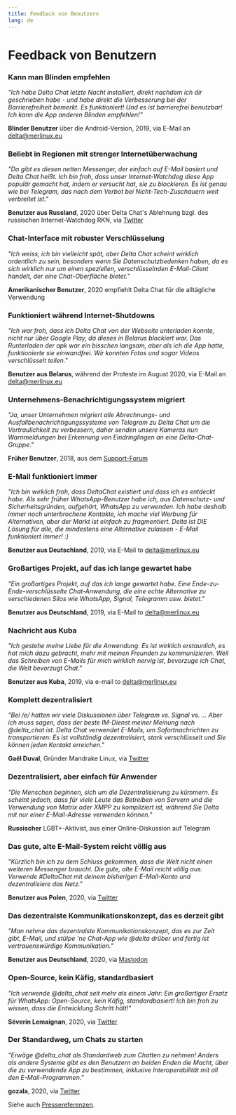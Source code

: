 ```yaml
---
title: Feedback von Benutzern
lang: de
---
```


# Feedback von Benutzern


### Kann man Blinden empfehlen

_"Ich habe Delta Chat letzte Nacht installiert, direkt nachdem ich dir geschrieben habe - und habe direkt die Verbesserung bei der Barrierefreiheit bemerkt.
Es funktioniert! Und es ist barrierefrei benutzbar! Ich kann die App anderen Blinden empfehlen!"_

**Blinder Benutzer** über die Android-Version, 2019, via E-Mail an delta@merlinux.eu

### Beliebt in Regionen mit strenger Internetüberwachung

_"Da gibt es diesen netten Messenger, der einfach auf E-Mail basiert und Delta Chat heißt. Ich bin froh, dass unser Internet-Watchdog diese App populär gemacht hat, indem er versucht hat, sie zu blockieren. Es ist genau wie bei Telegram, das nach dem Verbot bei Nicht-Tech-Zuschauern weit verbreitet ist."_

**Benutzer aus Russland**, 2020 über Delta Chat's Ablehnung bzgl. des russischen Internet-Watchdog RKN, via [Twitter](https://twitter.com/Alex0s/status/1256841124427313153)

### Chat-Interface mit robuster Verschlüsselung

_"Ich weiss, ich bin vielleicht spät, aber Delta Chat scheint wirklich ordentlich zu sein, besonders wenn Sie Datenschutzbedenken haben, da es sich wirklich nur um einen speziellen, verschlüsselnden E-Mail-Client handelt, der eine Chat-Oberfläche bietet."_

**Amerikanischer Benutzer**, 2020 empfiehlt Delta Chat für die alltägliche Verwendung

### Funktioniert während Internet-Shutdowns

_"Ich war froh, dass ich Delta Chat von der Webseite unterladen konnte, nicht nur über Google Play, da dieses in Belarus blockiert war. Das Runterladen der apk war ein bisschen langsam, aber als ich die App hatte, funktionierte sie einwandfrei. Wir konnten Fotos und sogar Videos verschlüsselt teilen."_

**Benutzer aus Belarus**, während der Proteste im August 2020, via E-Mail an delta@merlinux.eu

### Unternehmens-Benachrichtigungssystem migriert

_"Ja, unser Unternehmen migriert
alle Abrechnungs- und Ausfallbenachrichtigungssysteme
von Telegram zu Delta Chat
um die Vertraulichkeit zu verbessern,
daher senden unsere Kameras nun Warnmeldungen bei Erkennung von Eindringlingen
an eine Delta-Chat-Gruppe."_

**Früher Benutzer**, 2018, aus dem [Support-Forum](https://support.delta.chat/t/clear-chat-function/163/6)


### E-Mail funktioniert immer

_"Ich bin wirklich froh, dass DeltaChat existiert und dass ich es entdeckt habe.
Als sehr früher WhatsApp-Benutzer habe ich, aus Datenschutz- und Sicherheitsgründen, aufgehört, WhatsApp zu verwenden. 
Ich habe deshalb immer noch unterbrochene Kontakte,
ich mache viel Werbung für Alternativen, aber der Markt ist einfach zu fragmentiert.
Delta ist DIE Lösung für alle, die mindestens eine Alternative zulassen - E-Mail funktioniert immer! :)_

**Benutzer aus Deutschland**, 2019, via E-Mail to delta@merlinux.eu


### Großartiges Projekt, auf das ich lange gewartet habe

_"Ein großartiges Projekt, auf das ich lange gewartet habe.
Eine Ende-zu-Ende-verschlüsselte Chat-Anwendung, die eine echte Alternative zu verschiedenen Silos wie WhatsApp, Signal, Telegramm usw. bietet."_

**Benutzer aus Deutschland**, 2019, via E-Mail to delta@merlinux.eu


### Nachricht aus Kuba

_"Ich gestehe meine Liebe für die Anwendung.
Es ist wirklich erstaunlich, es hat mich dazu gebracht, mehr mit meinen Freunden zu kommunizieren.
Weil das Schreiben von E-Mails für mich wirklich nervig ist, bevorzuge ich Chat, die Welt bevorzugt Chat."_

**Benutzer aus Kuba**, 2019, via e-mail to delta@merlinux.eu


### Komplett dezentralisiert

_"Bei /e/ hatten wir viele Diskussionen über Telegram vs. Signal vs. ...
Aber ich muss sagen, dass der beste IM-Dienst meiner Meinung nach @delta_chat ist.
Delta Chat verwendet E-Mails, um Sofortnachrichten zu transportieren:
Es ist vollständig dezentralisiert, stark verschlüsselt und Sie können jeden Kontakt erreichen."_

**Gaël Duval**, Gründer Mandrake Linux, via [Twitter](https://twitter.com/gael_duval/status/1122906779002777600)

### Dezentralisiert, aber einfach für Anwender

_"Die Menschen beginnen, sich um die Dezentralisierung zu kümmern. Es scheint jedoch, dass für viele Leute das Betreiben von Servern und die Verwendung von Matrix oder XMPP zu kompliziert ist, während Sie Delta mit nur einer E-Mail-Adresse verwenden können."_

**Russischer** LGBT+-Aktivist, aus einer Online-Diskussion auf Telegram

### Das gute, alte E-Mail-System reicht völlig aus

_"Kürzlich bin ich zu dem Schluss gekommen, dass die Welt nicht einen weiteren Messenger braucht.
Die gute, alte E-Mail reicht völlig aus.
Verwende #DeltaChat mit deinem bisherigen E-Mail-Konto und dezentralisiere das Netz."_

**Benutzer aus Polen**, 2020, via [Twitter](https://twitter.com/MichalNarecki/status/1280820973902745600)


### Das dezentralste Kommunikationskonzept, das es derzeit gibt

_"Man nehme das dezentralste Kommunikationskonzept, das es zur Zeit gibt, E-Mail, und stülpe 'ne Chat-App wie @delta drüber und fertig ist vertrauenswürdige Kommunikation."_

**Benutzer aus Deutschland**, 2020, via [Mastodon](https://mastodon.bayern/@binaryflo85/103273050438673883)


### Open-Source, kein Käfig, standardbasiert

_"Ich verwende @delta_chat seit mehr als einem Jahr:
Ein großartiger Ersatz für WhatsApp: Open-Source, kein Käfig, standardbasiert!
Ich bin froh zu wissen, dass die Entwicklung Schritt hält!"_

**Séverin Lemaignan**, 2020, via [Twitter](https://twitter.com/skadge/status/1276515066393878529)


### Der Standardweg, um Chats zu starten

_"Erwäge @delta_chat als Standardweb zum Chatten zu nehmen!
Anders als andere Systeme gibt es den Benutzern an beiden Enden die Macht, über die zu verwendende App zu bestimmen, inklusive Interoperabilität mit all den E-Mail-Programmen."_

**gozala**, 2020, via [Twitter](https://twitter.com/gozala/status/1281346020664729600)


Siehe auch [Pressereferenzen](references).
